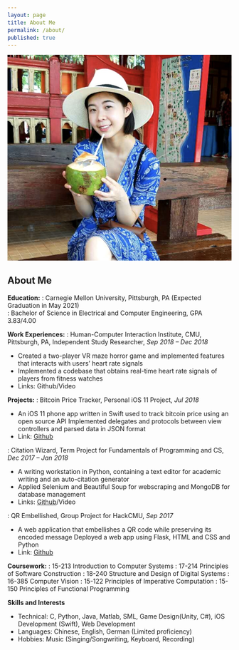 ```yaml
---
layout: page
title: About Me
permalink: /about/
published: true
---
```


<div class="page" markdown="1">

![400x200](/uploads/me5.png "Large example image")

<!-- <div class="page" markdown="1">

{% capture page_subtitle %}
<img
    class="me"
    alt="{{ author.name }}"
    src="{{ site.author.photo | relative_url }}"
    srcset="{{ site.author.photo2x | relative_url }} 2x"
/>
{% endcapture %}

{% include page/title.html title=page.title subtitle=page_subtitle %}
 -->

## About Me 

**Education:**
: Carnegie Mellon University, Pittsburgh, PA (Expected Graduation in May 2021)            
: Bachelor of Science in Electrical and Computer Engineering, GPA 3.83/4.00

**Work Experiences:**
: Human-Computer Interaction Institute, CMU, Pittsburgh, PA, Independent Study Researcher, *Sep 2018 – Dec 2018*
* Created a two-player VR maze horror game and implemented features that interacts with users’ heart rate signals
* Implemented a codebase that obtains real-time heart rate signals of players from fitness watches
* Links: Github/Video

**Projects:**
: Bitcoin Price Tracker, Personal iOS 11 Project, *Jul 2018*
* An iOS 11 phone app written in Swift used to track bitcoin price using an open source API
Implemented delegates and protocols between view controllers and parsed data in JSON format
* Link: [Github][bitcoin_github]

: Citation Wizard, Term Project for Fundamentals of Programming and CS, *Dec 2017 –  Jan 2018*
* A writing workstation in Python, containing a text editor for academic writing and an auto-citation generator
* Applied Selenium and Beautiful Soup for webscraping and MongoDB for database management
* Links: [Github][cw_github]/Video

: QR Embellished, Group Project for HackCMU, *Sep 2017*                                              
* A web application that embellishes a QR code while preserving its encoded message
Deployed a web app using Flask, HTML and CSS and Python
* Link: [Github][qr_github]

**Coursework:**
: 15-213 Introduction to Computer Systems
: 17-214 Principles of Software Construction
: 18-240 Structure and Design of Digital Systems
: 16-385 Computer Vision
: 15-122 Principles of Imperative Computation
: 15-150 Principles of Functional Programming

**Skills and Interests**
* Technical: C, Python, Java, Matlab, SML, Game Design(Unity, C#), iOS Development (Swift), Web Development
* Languages: Chinese, English, German (Limited proficiency)
* Hobbies: Music (Singing/Songwriting, Keyboard, Recording)

[cw_github]: https://github.com/Hongrun/Citation-Wizard
[qr_github]: https://github.com/Hongrun/QR-Embellished
[bitcoin_github]: https://github.com/Hongrun/Bitcoin-Tracker

</div>
